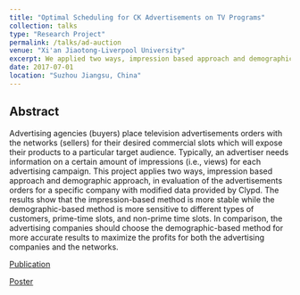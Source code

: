 ```yaml
---
title: "Optimal Scheduling for CK Advertisements on TV Programs"
collection: talks
type: "Research Project"
permalink: /talks/ad-auction
venue: "Xi'an Jiaotong-Liverpool University"
excerpt: We applied two ways, impression based approach and demographic approach, in evaluation of the advertisements orders for a specific company with modified data provided by Clypd.
date: 2017-07-01
location: "Suzhou Jiangsu, China"
---
```


## Abstract
Advertising agencies (buyers) place television advertisements orders with the networks (sellers) for their desired commercial slots which will expose their products to a particular target audience. Typically, an advertiser needs information on a certain amount of impressions (i.e., views) for each advertising campaign. This project applies two ways, impression based approach and demographic approach, in evaluation of the advertisements orders for a specific company with modified data provided by Clypd. The results show that the impression-based method is more stable while the demographic-based method is more sensitive to different types of customers, prime-time slots, and non-prime time slots. In comparison, the advertising companies should choose the demographic-based method for more accurate results to maximize the profits for both the advertising companies and the networks.

[Publication](/publications/ad-auction)

[Poster](http://jingxuanbao.github.io/files/201752-share.pdf)
